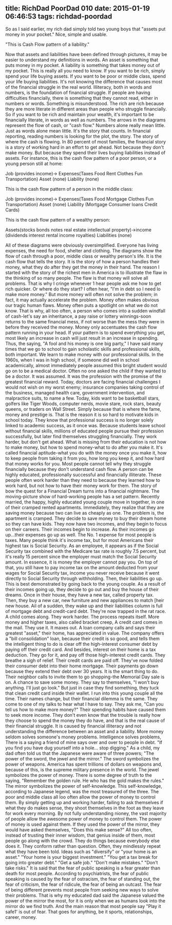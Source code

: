 title: RichDad PoorDad 010
date: 2015-01-19 06:46:53
tags: richdad-poordad
---

So as I said earlier, my rich dad simply told two young boys that "assets put money in your pocket." Nice, simple and usable.

"This is Cash Flow pattern of a liability."

Now that assets and liabilities have been defined through pictures, it may be easier to understand my definitions in words.
An asset is something that puts money in my pocket.
A liability is something that takes money out of my pocket.
This is really all you need to know. If you want to be rich, simply spend your life buying assets. If you want to be poor or middle class, spend your life buying liabilities. It's not knowing the difference that causes most of the financial struggle in the real world.
Illiteracy, both in words and numbers, is the foundation of financial struggle. If people are having difficulties financially, there is something that they cannot read, either in numbers or words. Something is misunderstood. The rich are rich because they are more literate in different areas than people who struggle financially.  So if you want to be rich and maintain your wealth, it's important to be financially literate, in words as well as numbers.
The arrows in the diagrams represent the flow of cash, or "cash flow." Numbers alone really mean little. Just as words alone mean little. It's the story that counts. In financial reporting, reading numbers is looking for the plot, the story. The story of where the cash is flowing. In 80 percent of most families, the financial story is a story of working hard in an effort to get ahead.  Not because they don't make money. But because they spend their lives buying liabilities instead of assets.
For instance, this is the cash flow pattern of a poor person, or a young person still at home:

Job (provides income)-> Expenses(Taxes Food Rent Clothes Fun Transportation)
Asset (none)
Liability (none)

This is the cash flow pattern of a person in the middle class:

Job (provides income)-> Expenses(Taxes Food Mortgage Clothes Fun Transportation)
Asset (none)
Liability (Mortgage Consumer loans Credit Cards)

This is the cash flow pattern of a wealthy person:

Assets(stocks bonds notes real estate intellectual property)->income (dividends interest rental income royalties)
Liabilities (none)

All of these diagrams were obviously oversimplified. Everyone has living expenses, the need for food, shelter and clothing.
The diagrams show the flow of cash through a poor, middle class or wealthy person's life. It is the cash flow that tells the story. It is the story of how a person handles their money, what they do after they get the money in their hand.
The reason I started with the story of the richest men in America is to illustrate the flaw in the thinking of so many people. The flaw is that money will solve all problems. That is why I cringe whenever 1 hear people ask me how to get rich quicker.  Or where do they start? I often hear, "I'm in debt so I need lo make more money."
But more money will often not solve the problem; in fact, it may actually accelerate the problem. Money often makes obvious our tragic human flaws.  Money often puts a spotlight on what we do not know. That is why, all too often, a person who comes into a sudden windfall of cash-let's say an inheritance, a pay raise or lottery winnings-soon returns to the same financial mess, if not worse than the mess they were in before they received the money.  Money only accentuates the cash flow pattern running in your head.  If your pattern is to spend everything you get, most likely an increase in cash will just result in an increase in spending. Thus, the saying, "A fool and his money is one big party," I have said many times that we go to school to gain scholastic skills and professional skills, both important. We learn to make money with our professional skills. In the 1960s, when I was in high school, if someone did well in school academically, almost immediately people assumed this bright student would go on to be a medical doctor.  Often no one asked the child if they wanted to be a doctor.  It was assumed.  It was the profession with the promise of the greatest financial reward.
Today, doctors are facing financial challenges I would not wish on my worst enemy; insurance companies taking control of the business, managed health care, government intervention, and malpractice suits, to name a few. Today, kids want to be basketball stars, golfers like Tiger Woods, computer nerds, movie stare, rock stars, beauty queens, or traders on Wall Street.  Simply because that is where the fame, money and prestige is. That is the reason it is so hard to motivate kids in school today. They know that professional success is no longer solely linked to academic success, as it once was.
Because students leave school without financial skills, millions of educated people pursue their profession successfully, but later find themselves struggling financially. They work harder, but don't get ahead. What is missing from their education is not how to make money, but how to spend money-what to do after you make it.  It's called financial aptitude-what you do with the money once you make it, how to keep people from taking it from you, how long you keep it, and how hard that money works for you. Most people cannot tell why they struggle financially because they don't understand cash flow. A person can be highly educated, professionally successful and financially illiterate. These people often work harder than they need to because they learned how to work hard, but not how to have their money work for them.
The story of bow the quest for a Financial Dream turns into a financial nightmare. The moving-picture show of hard-working people has a set pattern. Recently married, the happy, highly educated young couple move in together, in one of their cramped rented apartments.   Immediately, they realize that they are saving money because two can live as cheaply as
one.
The problem is, the apartment is cramped.  They decide to save money to buy their dream home so they can have kids. They now have two incomes, and they begin to focus on their careers.
Their incomes begin to increase.
As their incomes go up...their expenses go up as well.
The No. 1 expense for most people is taxes. Many people think it's income tax, but for most Americans their highest tax is Social Security. As an employee, it appears as if the Social Security tax combined with the Medicare tax rate is roughly 7.5 percent, but it's really 15 percent since the employer must match the Social Security amount. In essence, it is money the employer cannot pay you.  On top of that, you still have to pay income tax on the amount deducted from your wages for Social Security tax, income you never receive because it went directly to Social Security through withholding.  Then, their liabilities go up.
This is best demonstrated by going back to the young couple. As a result of their incomes going up, they decide to go out and buy the house of their dreams.  Once in their house, they have a new tax, called property tax. Then, they buy a new car, new furniture and new appliances to match [heir new house. Ail of a sudden, they wake up and their liabilities column is full of mortgage debt and credit-card debt.
They're now trapped in the rat race. A child comes along. They work harder.  The process repeats itself.  More money and higher taxes, also called bracket creep, A credit card comes in the mail. They use it. It maxes out.  A loan company calls and says their greatest "asset," their home, has appreciated in value. The company offers a "bill consolidation" loan, because their credit is so good, and tells them the intelligent thing to do is clear off the high-interest consumer debt by paying off their credit card. And besides, interest on their home is a tax deduction. They go for it, and pay off those high-interest credit cards. They breathe a sigh of relief. Their credit cards are paid off. They've now folded their consumer debt into their home mortgage.  Their payments go down because they extend their debt over 30 years.  It is the smart thing to do.
Their neighbor calls to invite them to go shopping-the Memorial Day sale is on. A chance to save some money. They say to themselves, "I won't buy anything. I'll just go look." But just in case they find something, they tuck that clean credit card inside their wallet.
I run into this young couple all the time. Their names change, but their financial dilemma is the same. They come to one of my talks to hear what I have to say. They ask me, "Can you tell us how to make more money?" Their spending habits have caused them to seek more income.
They don't even know that the trouble is really how they choose to spend the money they do have, and that is the real cause of their financial struggle. It is caused by financial illiteracy and not understanding the difference between an asset and a liability.
More money seldom solves someone's money problems.  Intelligence solves problems, There is a saying a friend of mine says over and over to people in debt.
"If you find you have dug yourself into a hole... stop digging."
As a child, my dad often told us that the Japanese were aware of three powers; "The power of the sword, the jewel and the mirror."
The sword symbolizes the power of weapons. America has spent trillions of dollars on weapons and, because of this, is the supreme military presence in the world.
The jewel symbolizes the power of money. There is some degree of truth to the saying, "Remember the golden rule. He who has the gold makes the rules."
The mirror symbolizes the power of self-knowledge. This self-knowledge, according to Japanese legend, was the most treasured of the three.
The poor and middle class all loo often allow the power of money to control them. By simply getting up and working harder, failing to ask themselves if what they do makes sense, they shoot themselves in the foot as they leave for work every morning. By not fully understanding nioney, the vast majority of people allow the awesome power of money to control them. The power of money is used against them.
If they used the power of the mirror, they would have asked themselves,  "Does this make sense?" All too often, instead of trusting their inner wisdom, that genius inside of them, most people go along with the crowd. They do things because everybody else does it. They  conform rather than question.  Often, they mindlessly repeat what they have been told. Ideas such as "diversify" or "your home is an asset." "Your home is your biggest investment."  "You get a tax break for going into greater debt."  "Get a safe job." "Don't make mistakes."  "Don't take risks."
It is said that the fear of public speaking is a fear greater than death for most people. According to psychiatrists, the fear of public speaking is caused by the fear of ostracism, the fear of standing out, the fear of criticism, the fear of ridicule, the fear of being an outcast. The fear of being different prevents most people from seeking new ways to solve their problems.
That is why my educated dad said the Japanese valued the power of the mirror the most, for it is only when we as humans look into the mirror do we find truth. And the main reason that most people say "Play it safe1' is out of fear. That goes for anything, be it sports, relationships, career, money.

